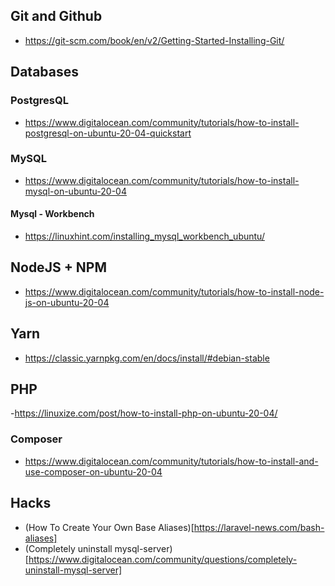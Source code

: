 ## Git and Github
- https://git-scm.com/book/en/v2/Getting-Started-Installing-Git/

## Databases
### PostgresQL
  - https://www.digitalocean.com/community/tutorials/how-to-install-postgresql-on-ubuntu-20-04-quickstart
### MySQL
  - https://www.digitalocean.com/community/tutorials/how-to-install-mysql-on-ubuntu-20-04
  #### Mysql - Workbench
  - https://linuxhint.com/installing_mysql_workbench_ubuntu/
 ## NodeJS + NPM
 - https://www.digitalocean.com/community/tutorials/how-to-install-node-js-on-ubuntu-20-04

## Yarn
- https://classic.yarnpkg.com/en/docs/install/#debian-stable
## PHP
-https://linuxize.com/post/how-to-install-php-on-ubuntu-20-04/
### Composer
- https://www.digitalocean.com/community/tutorials/how-to-install-and-use-composer-on-ubuntu-20-04

## Hacks
- (How To Create Your Own Base Aliases)[https://laravel-news.com/bash-aliases]
- (Completely uninstall mysql-server)[https://www.digitalocean.com/community/questions/completely-uninstall-mysql-server]
